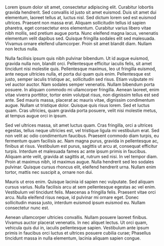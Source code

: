 Lorem ipsum dolor sit amet, consectetur adipiscing elit. Curabitur lobortis gravida hendrerit. Sed convallis id justo sit amet euismod. Duis sit amet dui elementum, laoreet tellus at, luctus nisl. Sed dictum lorem sed est euismod ultrices. Praesent non massa erat. Aliquam sollicitudin tellus id sapien pharetra, eget consectetur eros elementum. Curabitur varius libero vitae nibh mollis, sed pretium augue porta. Nunc eleifend magna lacus, venenatis elementum velit dapibus sed. Quisque fringilla sodales elit sed malesuada. Vivamus ornare eleifend ullamcorper. Proin sit amet blandit diam. Nullam non lectus nulla.



Nulla facilisis ipsum quis nibh pulvinar bibendum. Ut id augue euismod, gravida nulla non, blandit orci. Pellentesque efficitur iaculis felis, sit amet tincidunt nisi molestie quis. Pellentesque maximus, leo ut fringilla euismod, ante neque ultricies nulla, et porta dui quam quis enim. Pellentesque est justo, semper iaculis tristique ac, sollicitudin sed risus. Etiam vulputate mi vel auctor auctor. Nam sodales semper venenatis. Nullam bibendum porta posuere. In aliquam commodo mi ullamcorper fringilla. Aenean laoreet, enim vitae viverra porttitor, tortor enim volutpat risus, non dignissim tellus est sed ante. Sed mauris massa, placerat ac mauris vitae, dignissim condimentum augue. Nullam ut tristique dolor. Quisque quis risus lorem. Sed et luctus quam. Cras ultricies, quam gravida porta posuere, velit nisi molestie metus, at tempus augue orci in ipsum.



Sed vel ultrices massa, sit amet luctus quam. Cras fringilla, orci a ultrices egestas, tellus neque ultricies est, vel tristique ligula mi vestibulum erat. Sed non velit ac odio condimentum faucibus. Praesent commodo diam turpis, eu fermentum quam facilisis ac. Nam magna purus, gravida in pellentesque ac, finibus at risus. Vestibulum est purus, sagittis ut arcu at, consequat efficitur turpis. Interdum et malesuada fames ac ante ipsum primis in faucibus. Aliquam ante velit, gravida at sagittis at, rutrum sed nisi. In vel tempor diam. Proin at maximus nibh, id maximus augue. Nulla hendrerit sed leo sodales pulvinar. Quisque cursus rhoncus elit, eleifend hendrerit urna. Nullam enim tortor, mattis nec suscipit a, ornare non dui.



Mauris ut eros enim. Quisque lacinia id sapien nec vulputate. Sed aliquam cursus varius. Nulla facilisis arcu at sem pellentesque egestas ac vel enim. Vestibulum vel tincidunt felis. Maecenas a fringilla felis. Praesent vitae orci arcu. Nulla eleifend risus neque, id pulvinar mi ornare eget. Donec sollicitudin massa justo, interdum euismod ipsum euismod eu. Nullam consectetur nunc est.



Aenean ullamcorper ultricies convallis. Nullam posuere laoreet finibus. Vivamus auctor placerat venenatis. In nec aliquet lectus. Ut orci quam, vehicula quis dui in, iaculis pellentesque sapien. Vestibulum ante ipsum primis in faucibus orci luctus et ultrices posuere cubilia curae; Phasellus tincidunt massa in nulla elementum, lacinia aliquam sapien congue.